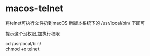 # macos-telnet

将telnet可执行文件扔到macOS 新版本系统下的 /usr/local/bin/ 下即可

提示这个没权限,加执行权限

cd /usr/local/bin/  
chmod +x telnet

